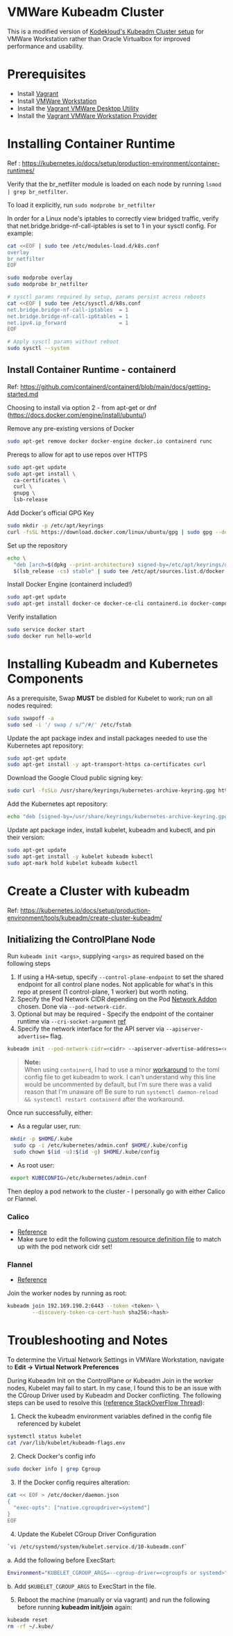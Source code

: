 # VMWare Kubeadm Cluster

This is a modified version of [Kodekloud's Kubeadm Cluster setup](https://github.com/kodekloudhub/certified-kubernetes-administrator-course) for VMWare Workstation rather than Oracle Virtualbox for improved performance and usability.

# Prerequisites

- Install [Vagrant](https://www.vagrantup.com/downloads)
- Install [VMWare Workstation](https://www.vmware.com/uk/products/workstation-pro/workstation-pro-evaluation.html)
- Install the [Vagrant VMWare Desktop Utility](https://www.vagrantup.com/docs/providers/vmware/vagrant-vmware-utility)
- Install the [Vagrant VMWare Workstation Provider](https://www.vagrantup.com/docs/providers/vmware/installation)

# Installing Container Runtime

Ref : <https://kubernetes.io/docs/setup/production-environment/container-runtimes/>

Verify that the br_netfilter module is loaded on each node by running `lsmod | grep br_netfilter`.

To load it explicitly, run `sudo modprobe br_netfilter`

In order for a Linux node's iptables to correctly view bridged traffic, verify that net.bridge.bridge-nf-call-iptables is set to 1 in your sysctl config. For example:

```bash
cat <<EOF | sudo tee /etc/modules-load.d/k8s.conf
overlay
br_netfilter
EOF

sudo modprobe overlay
sudo modprobe br_netfilter

# sysctl params required by setup, params persist across reboots
cat <<EOF | sudo tee /etc/sysctl.d/k8s.conf
net.bridge.bridge-nf-call-iptables  = 1
net.bridge.bridge-nf-call-ip6tables = 1
net.ipv4.ip_forward                 = 1
EOF

# Apply sysctl params without reboot
sudo sysctl --system
```

## Install Container Runtime - containerd

Ref: <https://github.com/containerd/containerd/blob/main/docs/getting-started.md>

Choosing to install via option 2 - from apt-get or dnf (<https://docs.docker.com/engine/install/ubuntu/>)

Remove any pre-existing versions of Docker

```bash
sudo apt-get remove docker docker-engine docker.io containerd runc
```

Prereqs to allow for apt to use repos over HTTPS

```bash
sudo apt-get update
sudo apt-get install \
  ca-certificates \
  curl \
  gnupg \
  lsb-release
```

Add Docker's official GPG Key

```bash
sudo mkdir -p /etc/apt/keyrings
curl -fsSL https://download.docker.com/linux/ubuntu/gpg | sudo gpg --dearmor -o /etc/apt/keyrings/docker.gpg
```

Set up the repository

```bash
echo \
  "deb [arch=$(dpkg --print-architecture) signed-by=/etc/apt/keyrings/docker.gpg] https://download.docker.com/linux/ubuntu \
  $(lsb_release -cs) stable" | sudo tee /etc/apt/sources.list.d/docker.list > /dev/null
```

Install Docker Engine (containerd included!)

```bash
sudo apt-get update
sudo apt-get install docker-ce docker-ce-cli containerd.io docker-compose-plugin
```

Verify installation

```bash
sudo service docker start
sudo docker run hello-world
```

# Installing Kubeadm and Kubernetes Components

As a prerequisite, Swap **MUST** be disbled for Kubelet to work; run on all nodes required:

```bash
sudo swapoff -a
sudo sed -i '/ swap / s/^/#/' /etc/fstab
```

Update the apt package index and install packages needed to use the Kubernetes apt repository:

```bash
sudo apt-get update
sudo apt-get install -y apt-transport-https ca-certificates curl
```

Download the Google Cloud public signing key:

```bash
sudo curl -fsSLo /usr/share/keyrings/kubernetes-archive-keyring.gpg https://packages.cloud.google.com/apt/doc/apt-key.gpg
```

Add the Kubernetes apt repository:

```bash
echo "deb [signed-by=/usr/share/keyrings/kubernetes-archive-keyring.gpg] https://apt.kubernetes.io/ kubernetes-xenial main" | sudo tee /etc/apt/sources.list.d/kubernetes.list
```

Update apt package index, install kubelet, kubeadm and kubectl, and pin their version:

```bash
sudo apt-get update
sudo apt-get install -y kubelet kubeadm kubectl
sudo apt-mark hold kubelet kubeadm kubectl
```

# Create a Cluster with kubeadm

Ref: <https://kubernetes.io/docs/setup/production-environment/tools/kubeadm/create-cluster-kubeadm/>

## Initializing the ControlPlane Node

Run `kubeadm init <args>`, supplying `<args>` as required based on the following steps

1. If using a HA-setup, specify `--control-plane-endpoint` to set the shared endpoint for all control plane nodes. Not applicable for what's in this repo at present (1 control-plane, 1 worker) but worth noting.
1. Specify the Pod Network CIDR depending on the Pod [Network Addon](https://kubernetes.io/docs/concepts/cluster-administration/addons/#networking-and-network-policy) chosen. Done via `--pod-network-cidr`.
1. Optional but may be required - Specify the endpoint of the container runtime via `--cri-socket-argument` [ref](https://kubernetes.io/docs/setup/production-environment/tools/kubeadm/install-kubeadm/#installing-runtime)
1. Specify the network interface for the API server via `--apiserver-advertise=` flag.

```bash
kubeadm init --pod-network-cidr=<cidr> --apiserver-advertise-address=<control plane IP> --cri-socket=unix:////run/containerd/containerd.sock
```

>**Note:** <br>
>When using `containerd`, I had to use a minor [workaround](https://stackoverflow.com/questions/72504257/i-encountered-when-executing-kubeadm-init-error-issue) to the toml config file to get kubeadm to work. I can't understand why this line would be uncommented by default, but I'm sure there was a valid reason that I'm unaware of!
> Be sure to run `systemctl daemon-reload && systemctl restart containerd` after the workaround.

Once run successfully, either:

- As a regular user, run:

```bash
 mkdir -p $HOME/.kube
  sudo cp -i /etc/kubernetes/admin.conf $HOME/.kube/config
  sudo chown $(id -u):$(id -g) $HOME/.kube/config
```

- As root user:

```bash
 export KUBECONFIG=/etc/kubernetes/admin.conf
```

Then deploy a pod network to the cluster - I personally go with either Calico or Flannel.

### Calico

- [Reference](https://projectcalico.docs.tigera.io/getting-started/kubernetes/quickstart)
- Make sure to edit the following [custom resource definition file](https://raw.githubusercontent.com/projectcalico/calico/v3.24.1/manifests/custom-resources.yaml) to match up with the pod network cidr set!

### Flannel

- [Reference](https://github.com/flannel-io/flannel#deploying-flannel-manually)

Join the worker nodes by running as root:

```bash
kubeadm join 192.169.190.2:6443 --token <token> \
        --discovery-token-ca-cert-hash sha256:<hash>
```

# Troubleshooting and Notes

To determine the Virtual Network Settings in VMWare Workstation, navigate to **Edit -> Virtual Network Preferences**

During Kubeadm Init on the ControlPlane or Kubeadm Join in the worker nodes, Kubelet may fail to start. In my case, I found this to be an issue with the CGroup Driver used by Kubeadm and Docker conflicting. The following steps can be used to resolve this ([reference StackOverFlow Thread](https://stackoverflow.com/questions/62216678/kubeadm-init-issue)):

1. Check the kubeadm environment variables defined in the config file referenced by kubelet <br>

```bash
systemctl status kubelet
cat /var/lib/kubelet/kubeadm-flags.env  
```

2. Check Docker's config info

```bash
sudo docker info | grep Cgroup
```

3. If the Docker config requires alteration:

```bash
cat << EOF > /etc/docker/daemon.json
{
  "exec-opts": ["native.cgroupdriver=systemd"]
}
EOF
```

4. Update the Kubelet CGroup Driver Configuration

```bash
`vi /etc/systemd/system/kubelet.service.d/10-kubeadm.conf`
```

a. Add the following before ExecStart:

```bash
Environment="KUBELET_CGROUP_ARGS=--cgroup-driver=<cgroupfs or systemd>"
```

b. Add `$KUBELET_CGROUP_ARGS` to ExecStart in the file.

5. Reboot the machine (manually or via vagrant) and run the following before running **kubeadm init/join** again:

```bash
kubeadm reset
rm -rf ~/.kube/
```

